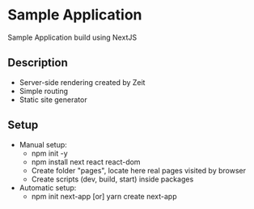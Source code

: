 # Sample Application
Sample Application build using NextJS

## Description
- Server-side rendering created by Zeit
- Simple routing
- Static site generator

## Setup
- Manual setup:
    - npm init -y
    - npm install next react react-dom
    - Create folder "pages", locate here real pages visited by browser
    - Create scripts (dev, build, start) inside packages
- Automatic setup:
    - npm init next-app   [or]   yarn create next-app
